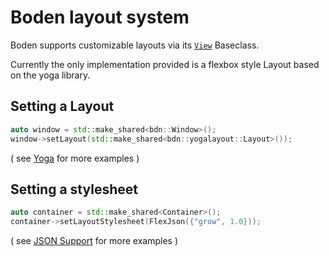 # Boden layout system

Boden supports customizable layouts via its [`View`](../../reference/ui/view.md) Baseclass.

Currently the only implementation provided is a flexbox style Layout based on the yoga library.

## Setting a Layout

```C++
auto window = std::make_shared<bdn::Window>();
window->setLayout(std::make_shared<bdn::yogalayout::Layout>());
```

( see [Yoga](yoga/summary.md) for more examples )

## Setting a stylesheet

```C++
auto container = std::make_shared<Container>();
container->setLayoutStylesheet(FlexJson({"grow", 1.0}));
```

( see [JSON Support](json.md) for more examples )

